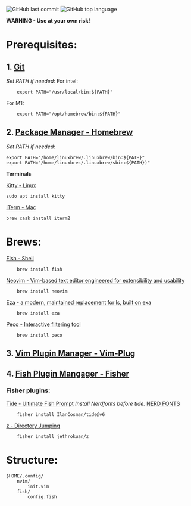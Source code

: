 ![GitHub last commit](https://img.shields.io/github/last-commit/wesknerd/dotfiles)
![GitHub top language](https://img.shields.io/github/languages/top/wesknerd/dotfiles)

**WARNING - Use at your own risk!**

# Prerequisites:
## 1. [Git](https://git-scm.com/)

*Set PATH if needed:*
For intel:
````shell
    export PATH="/usr/local/bin:${PATH}"
````        
For M1:
````shell
    export PATH="/opt/homebrew/bin:${PATH}"
````

## 2. [Package Manager - Homebrew](https://brew.sh/)
*Set PATH if needed:*
````shell
export PATH="/home/linuxbrew/.linuxbrew/bin:${PATH}"
export PATH="/home/linuxbres/.linuxbrew/sbin:${PATH})"
````

**Terminals**

[Kitty - Linux](https://sw.kovidgoyal.net/kitty/)
````shell
sudo apt install kitty
````
[iTerm - Mac](https://iterm2.com/)
````shell
brew cask install iterm2
````

# Brews:
[Fish - Shell](https://fishshell.com/)
````shell
    brew install fish
````
[Neovim - Vim-based text editor engineered for extensibility and usability](https://neovim.io/)
````shell
    brew install neovim
````
[Eza - a modern, maintained replacement for ls, built on exa](https://github.com/eza-community/eza)
````shell
    brew install eza
````
[Peco - Interactive filtering tool](https://github.com/peco/peco)
````shell
    brew install peco
````

## 3. [Vim Plugin Manager - Vim-Plug](https://github.com/junegunn/vim-plug)

## 4. [Fish Plugin Mangager - Fisher](https://github.com/jorgebucaran/fisher)
### Fisher plugins:
[Tide - Ultimate Fish Prompt](https://github.com/IlanCosman/tide)
*Install Nerdfonts before tide.*
[NERD FONTS](https://github.com/ryanoasis/nerd-fonts)
````fish
    fisher install IlanCosman/tide@v6
````
[z - Directory Jumping](https://github.com/jethrokuan/z)
````fish
    fisher install jethrokuan/z
````

# Structure:
````vim
$HOME/.config/
    nvim/
        init.vim
    fish/
        config.fish
````

